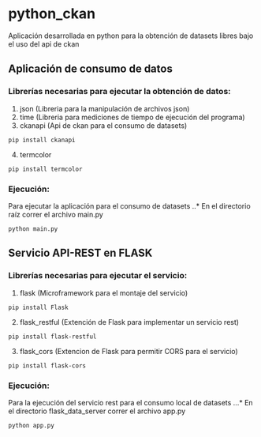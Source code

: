 # python_ckan
Aplicación desarrollada en python para la obtención de datasets libres bajo el uso del api de ckan

## Aplicación de consumo de datos
### Librerías necesarias para ejecutar la obtención de datos:
1. json (Libreria para la manipulación de archivos json)
2. time (Libreria para mediciones de tiempo de ejecución del programa)
3. ckanapi (Api de ckan para el consumo de datasets)
```
pip install ckanapi
```
4. termcolor
```
pip install termcolor
```

### Ejecución:
Para ejecutar la aplicación para el consumo de datasets
..* En el directorio raíz correr el archivo main.py
```
python main.py
```

## Servicio API-REST en FLASK
### Librerías necesarias para ejecutar el servicio:
1. flask (Microframework para el montaje del servicio)
```
pip install Flask
```
2. flask_restful (Extención de Flask para implementar un servicio rest)
```
pip install flask-restful
```
3. flask_cors (Extencion de Flask para permitir CORS para el servicio)
```
pip install flask-cors
```

### Ejecución:
Para la ejecución del servicio rest para el consumo local de datasets
...* En el directorio flask_data_server correr el archivo app.py
```
python app.py
```
